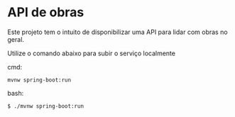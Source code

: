 # API de obras

Este projeto tem o intuito de disponibilizar uma API para lidar com obras no geral.

Utilize o comando abaixo para subir o serviço localmente

cmd:

```
mvnw spring-boot:run
```

bash:

```
$ ./mvnw spring-boot:run
```
